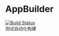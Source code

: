 # AppBuilder  
[![Build Status](https://travis-ci.org/privatez/AppBuilder.svg?branch=master)](https://travis-ci.org/privatez/AppBuilder)  
测试自动化构建
